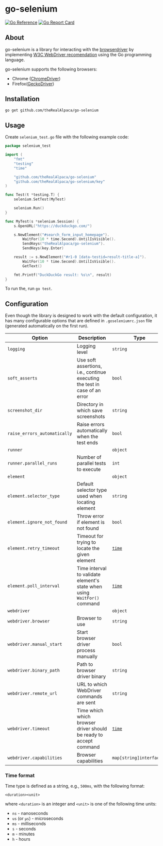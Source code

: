 # go-selenium

[![Go Reference](https://pkg.go.dev/badge/github.com/theRealAlpaca/go-selenium.svg)](https://pkg.go.dev/github.com/theRealAlpaca/go-selenium)
[![Go Report Card](https://goreportcard.com/badge/github.com/theRealAlpaca/go-selenium)](https://goreportcard.com/report/github.com/theRealAlpaca/go-selenium)

## About

go-selenium is a library for interacting with the
[browserdriver](https://www.selenium.dev/documentation/overview/components/#terminology)
by implementing [W3C WebDriver recomendation](https://www.w3.org/TR/webdriver1/)
using the Go programming language.

go-selenium supports the following browsers:

- Chrome ([ChromeDriver](https://chromedriver.chromium.org/home))
- Firefox([GeckoDriver](https://github.com/mozilla/geckodriver))

## Installation

```bash
go get github.com/theRealAlpaca/go-selenium
```

## Usage

Create `selenium_test.go` file with the following example code:

```go
package selenium_test

import (
	"fmt"
	"testing"
	"time"

	"github.com/theRealAlpaca/go-selenium"
	"github.com/theRealAlpaca/go-selenium/key"
)

func Test(t *testing.T) {
	selenium.SetTest(MyTest)

	selenium.Run()
}

func MyTest(s *selenium.Session) {
	s.OpenURL("https://duckduckgo.com/")

	s.NewElement("#search_form_input_homepage").
		WaitFor(10 * time.Second).UntilIsVisible().
		SendKeys("theRealAlpaca/go-selenium").
		SendKeys(key.Enter)

	result := s.NewElement("#r1-0 [data-testid=result-title-a]").
		WaitFor(10 * time.Second).UntilIsVisible().
		GetText()

	fmt.Printf("DuckDuckGo result: %s\n", result)
}
```

To run the, run `go test`.

## Configuration

Even though the library is designed to work with the default configuration, it
has many configurable options that are defined in `.goseleniumrc.json` file
(generated automatically on the first run).

| Option                       | Description                                                                | Type                              | Default                   |
| ---------------------------- | -------------------------------------------------------------------------- | --------------------------------- | ------------------------- |
| `logging`                    | Logging level                                                              | `string`                          | `"info"`                  |
| `soft_asserts`               | Use soft assertions, i.e., continue executing the test in case of an error | `bool`                            | `true`                    |
| `screenshot_dir`             | Directory in which save screenshots                                        | `string`                          | `""`                      |
| `raise_errors_automatically` | Raise errors automatically when the test ends                              | `bool`                            | `true`                    |
| `runner`                     |                                                                            | `object`                          |                           |
| `runner.parallel_runs`       | Number of parallel tests to execute                                        | `int`                             | `1`                       |
| `element`                    |                                                                            | `object`                          |                           |
| `element.selector_type`      | Default selector type used when locating element                           | `string`                          | `css selector`            |
| `element.ignore_not_found`   | Throw error if element is not found                                        | `bool`                            | `false`                   |
| `element.retry_timeout`      | Timeout for trying to locate the given element                             | [`time`](./README.md#time-format) | `10s`                     |
| `element.poll_interval`      | Time interval to validate element's state when using `WaitFor()` command   | [`time`](./README.md#time-format) | `500ms`                   |
| `webdriver`                  |                                                                            | `object`                          |                           |
| `webdriver.browser`          | Browser to use                                                             | `string`                          | `"chrome"`                |
| `webdriver.manual_start`     | Start browser driver process manually                                      | `bool`                            | `false`                   |
| `webdriver.binary_path`      | Path to browser driver binary                                              | `string`                          | `"./chromedriver"`        |
| `webdriver.remote_url`       | URL to which WebDriver commands are sent                                   | `string`                          | `"http://localhost:4444"` |
| `webdriver.timeout`          | Time which which browser driver should be ready to accept command          | [`time`](./README.md#time-format) | `"10 s"`                  |
| `webdriver.capabilities`     | Browser capabilities                                                       | `map[string]interface{}`          | `{}`                      |

### Time format

Time type is defined as a string, e.g., `500ms`, with the following format:

```
<duration><unit>
```

where `<duration>` is an integer and `<unit>` is one of the following time units:

- `ns` - nanoseconds
- `us` (or `µs`) - microseconds
- `ms` - milliseconds
- `s` - seconds
- `m` - minutes
- `h` - hours
